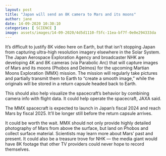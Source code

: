 ```yaml
---
layout: post
title: "Japan will send an 8K camera to Mars and its moons"
author: jane 
date: 14-09-2020 10:30:10 
categories: [ SCIENCE ] 
image: assets/images/14-09-2020/4d5d1110-f5fc-11ea-bf7f-0e0e294333da
---
```

It’s difficult to justify 8K video here on Earth, but that isn’t stopping Japan from capturing ultra-high resolution imagery elsewhere in the Solar System. The Japan Aerospace Exploration Agency and broadcaster NHK are developing 4K and 8K cameras (via Parabolic Arc) that will capture images of Mars and its moons (Phobos and Deimos) for the upcoming Martian Moons Exploration (MMX) mission. The mission will regularly take pictures and partially transmit them to Earth to “create a smooth image,” while the originals will be stored in a return capsule headed back to Earth.

This should also help visualize the spacecraft’s behavior by combining camera info with flight data. It could help operate the spacecraft, JAXA said.

The MMX spacecraft is expected to launch in Japan’s fiscal 2024 and reach Mars by fiscal 2025. It’ll be longer still before the return capsule arrives.

It could be worth the wait. MMX should not only provide highly detailed photography of Mars from above the surface, but land on Phobos and collect surface material. Scientists may learn more about Mars’ past and present. It could also be a treasure trove for NHK — the media giant would have 8K footage that other TV providers could never hope to record themselves.
